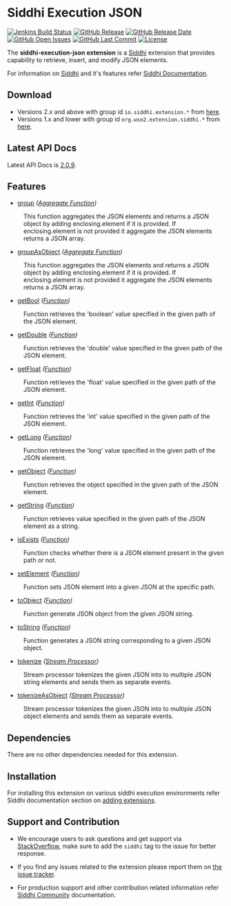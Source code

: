 Siddhi Execution JSON
======================================

  [![Jenkins Build Status](https://wso2.org/jenkins/job/siddhi/job/siddhi-execution-json/badge/icon)](https://wso2.org/jenkins/job/siddhi/job/siddhi-execution-json/)
  [![GitHub Release](https://img.shields.io/github/release/siddhi-io/siddhi-execution-json.svg)](https://github.com/siddhi-io/siddhi-execution-json/releases)
  [![GitHub Release Date](https://img.shields.io/github/release-date/siddhi-io/siddhi-execution-json.svg)](https://github.com/siddhi-io/siddhi-execution-json/releases)
  [![GitHub Open Issues](https://img.shields.io/github/issues-raw/siddhi-io/siddhi-execution-json.svg)](https://github.com/siddhi-io/siddhi-execution-json/issues)
  [![GitHub Last Commit](https://img.shields.io/github/last-commit/siddhi-io/siddhi-execution-json.svg)](https://github.com/siddhi-io/siddhi-execution-json/commits/master)
  [![License](https://img.shields.io/badge/License-Apache%202.0-blue.svg)](https://opensource.org/licenses/Apache-2.0)

The **siddhi-execution-json extension** is a <a target="_blank" href="https://siddhi.io/">Siddhi</a> extension that provides capability to retrieve, insert, and modify JSON elements.

For information on <a target="_blank" href="https://siddhi.io/">Siddhi</a> and it's features refer <a target="_blank" href="https://siddhi.io/redirect/docs.html">Siddhi Documentation</a>. 

## Download

* Versions 2.x and above with group id `io.siddhi.extension.*` from <a target="_blank" href="https://mvnrepository.com/artifact/io.siddhi.extension.execution.json/siddhi-execution-json/">here</a>.
* Versions 1.x and lower with group id `org.wso2.extension.siddhi.*` from <a target="_blank" href="https://mvnrepository.com/artifact/org.wso2.extension.siddhi.execution.json/siddhi-execution-json">here</a>.

## Latest API Docs 

Latest API Docs is <a target="_blank" href="https://siddhi-io.github.io/siddhi-execution-json/api/2.0.9">2.0.9</a>.

## Features

* <a target="_blank" href="https://siddhi-io.github.io/siddhi-execution-json/api/2.0.9/#group-aggregate-function">group</a> *(<a target="_blank" href="http://siddhi.io/en/v5.1/docs/query-guide/#aggregate-function">Aggregate Function</a>)*<br> <div style="padding-left: 1em;"><p><p style="word-wrap: break-word;margin: 0;">This function aggregates the JSON elements and returns a JSON object by adding enclosing.element if it is provided. If enclosing.element is not provided it aggregate the JSON elements returns a JSON array.</p></p></div>
* <a target="_blank" href="https://siddhi-io.github.io/siddhi-execution-json/api/2.0.9/#groupasobject-aggregate-function">groupAsObject</a> *(<a target="_blank" href="http://siddhi.io/en/v5.1/docs/query-guide/#aggregate-function">Aggregate Function</a>)*<br> <div style="padding-left: 1em;"><p><p style="word-wrap: break-word;margin: 0;">This function aggregates the JSON elements and returns a JSON object by adding enclosing.element if it is provided. If enclosing.element is not provided it aggregate the JSON elements returns a JSON array.</p></p></div>
* <a target="_blank" href="https://siddhi-io.github.io/siddhi-execution-json/api/2.0.9/#getbool-function">getBool</a> *(<a target="_blank" href="http://siddhi.io/en/v5.1/docs/query-guide/#function">Function</a>)*<br> <div style="padding-left: 1em;"><p><p style="word-wrap: break-word;margin: 0;">Function retrieves the 'boolean' value specified in the given path of the JSON element.</p></p></div>
* <a target="_blank" href="https://siddhi-io.github.io/siddhi-execution-json/api/2.0.9/#getdouble-function">getDouble</a> *(<a target="_blank" href="http://siddhi.io/en/v5.1/docs/query-guide/#function">Function</a>)*<br> <div style="padding-left: 1em;"><p><p style="word-wrap: break-word;margin: 0;">Function retrieves the 'double' value specified in the given path of the JSON element.</p></p></div>
* <a target="_blank" href="https://siddhi-io.github.io/siddhi-execution-json/api/2.0.9/#getfloat-function">getFloat</a> *(<a target="_blank" href="http://siddhi.io/en/v5.1/docs/query-guide/#function">Function</a>)*<br> <div style="padding-left: 1em;"><p><p style="word-wrap: break-word;margin: 0;">Function retrieves the 'float' value specified in the given path of the JSON element.</p></p></div>
* <a target="_blank" href="https://siddhi-io.github.io/siddhi-execution-json/api/2.0.9/#getint-function">getInt</a> *(<a target="_blank" href="http://siddhi.io/en/v5.1/docs/query-guide/#function">Function</a>)*<br> <div style="padding-left: 1em;"><p><p style="word-wrap: break-word;margin: 0;">Function retrieves the 'int' value specified in the given path of the JSON element.</p></p></div>
* <a target="_blank" href="https://siddhi-io.github.io/siddhi-execution-json/api/2.0.9/#getlong-function">getLong</a> *(<a target="_blank" href="http://siddhi.io/en/v5.1/docs/query-guide/#function">Function</a>)*<br> <div style="padding-left: 1em;"><p><p style="word-wrap: break-word;margin: 0;">Function retrieves the 'long' value specified in the given path of the JSON element.</p></p></div>
* <a target="_blank" href="https://siddhi-io.github.io/siddhi-execution-json/api/2.0.9/#getobject-function">getObject</a> *(<a target="_blank" href="http://siddhi.io/en/v5.1/docs/query-guide/#function">Function</a>)*<br> <div style="padding-left: 1em;"><p><p style="word-wrap: break-word;margin: 0;">Function retrieves the object specified in the given path of the JSON element.</p></p></div>
* <a target="_blank" href="https://siddhi-io.github.io/siddhi-execution-json/api/2.0.9/#getstring-function">getString</a> *(<a target="_blank" href="http://siddhi.io/en/v5.1/docs/query-guide/#function">Function</a>)*<br> <div style="padding-left: 1em;"><p><p style="word-wrap: break-word;margin: 0;">Function retrieves value specified in the given path of the JSON element as a string.</p></p></div>
* <a target="_blank" href="https://siddhi-io.github.io/siddhi-execution-json/api/2.0.9/#isexists-function">isExists</a> *(<a target="_blank" href="http://siddhi.io/en/v5.1/docs/query-guide/#function">Function</a>)*<br> <div style="padding-left: 1em;"><p><p style="word-wrap: break-word;margin: 0;">Function checks whether there is a JSON element present in the given path or not.</p></p></div>
* <a target="_blank" href="https://siddhi-io.github.io/siddhi-execution-json/api/2.0.9/#setelement-function">setElement</a> *(<a target="_blank" href="http://siddhi.io/en/v5.1/docs/query-guide/#function">Function</a>)*<br> <div style="padding-left: 1em;"><p><p style="word-wrap: break-word;margin: 0;">Function sets JSON element into a given JSON at the specific path.</p></p></div>
* <a target="_blank" href="https://siddhi-io.github.io/siddhi-execution-json/api/2.0.9/#toobject-function">toObject</a> *(<a target="_blank" href="http://siddhi.io/en/v5.1/docs/query-guide/#function">Function</a>)*<br> <div style="padding-left: 1em;"><p><p style="word-wrap: break-word;margin: 0;">Function generate JSON object from the given JSON string.</p></p></div>
* <a target="_blank" href="https://siddhi-io.github.io/siddhi-execution-json/api/2.0.9/#tostring-function">toString</a> *(<a target="_blank" href="http://siddhi.io/en/v5.1/docs/query-guide/#function">Function</a>)*<br> <div style="padding-left: 1em;"><p><p style="word-wrap: break-word;margin: 0;">Function generates a JSON string corresponding to a given JSON object.</p></p></div>
* <a target="_blank" href="https://siddhi-io.github.io/siddhi-execution-json/api/2.0.9/#tokenize-stream-processor">tokenize</a> *(<a target="_blank" href="http://siddhi.io/en/v5.1/docs/query-guide/#stream-processor">Stream Processor</a>)*<br> <div style="padding-left: 1em;"><p><p style="word-wrap: break-word;margin: 0;">Stream processor tokenizes the given JSON into to multiple JSON string elements and sends them as separate events.</p></p></div>
* <a target="_blank" href="https://siddhi-io.github.io/siddhi-execution-json/api/2.0.9/#tokenizeasobject-stream-processor">tokenizeAsObject</a> *(<a target="_blank" href="http://siddhi.io/en/v5.1/docs/query-guide/#stream-processor">Stream Processor</a>)*<br> <div style="padding-left: 1em;"><p><p style="word-wrap: break-word;margin: 0;">Stream processor tokenizes the given JSON into to multiple JSON object elements and sends them as separate events.</p></p></div>

## Dependencies 

There are no other dependencies needed for this extension. 

## Installation

For installing this extension on various siddhi execution environments refer Siddhi documentation section on <a target="_blank" href="https://siddhi.io/redirect/add-extensions.html">adding extensions</a>.

## Support and Contribution

* We encourage users to ask questions and get support via <a target="_blank" href="https://stackoverflow.com/questions/tagged/siddhi">StackOverflow</a>, make sure to add the `siddhi` tag to the issue for better response.

* If you find any issues related to the extension please report them on <a target="_blank" href="https://github.com/siddhi-io/siddhi-execution-json/issues">the issue tracker</a>.

* For production support and other contribution related information refer <a target="_blank" href="https://siddhi.io/community/">Siddhi Community</a> documentation.
